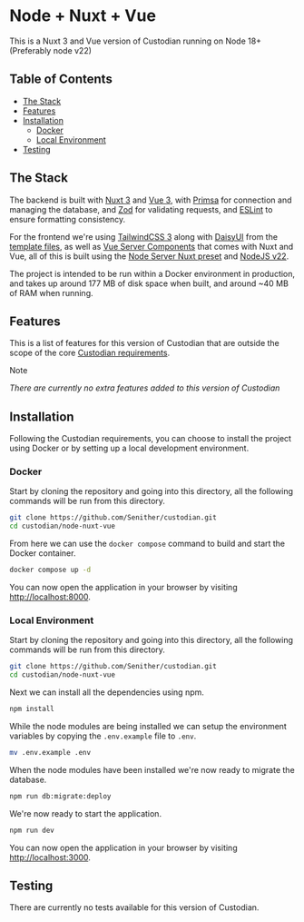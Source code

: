 # Node + Nuxt + Vue

This is a Nuxt 3 and Vue version of Custodian running on Node 18+ (Preferably node v22)

## Table of Contents

- [The Stack](#the-stack)
- [Features](#features)
- [Installation](#installation)
    - [Docker](#docker)
    - [Local Environment](#local-environment)
- [Testing](#testing)

## The Stack

The backend is built with [Nuxt 3](https://nuxt.com/) and [Vue 3](https://vuejs.org/), with [Primsa](https://www.prisma.io/) for connection and managing the database, and [Zod](https://zod.dev/) for validating requests, and [ESLint](https://eslint.org/) to ensure formatting consistency.

For the frontend we're using [TailwindCSS 3](https://tailwindcss.com/) along with [DaisyUI](https://daisyui.com/) from the [template files](/template/), as well as [Vue Server Components](https://vuejs.org/guide/scaling-up/ssr.html) that comes with Nuxt and Vue, all of this is built using the [Node Server Nuxt preset](https://nuxt.com/docs/getting-started/deployment#presets) and [NodeJS v22](https://nodejs.org/).

The project is intended to be run within a Docker environment in production, and takes up around 177 MB of disk space when built, and around ~40 MB of RAM when running.

## Features

This is a list of features for this version of Custodian that are outside the scope of the core [Custodian requirements](/README.md#requirements).

> [!NOTE]
> _There are currently no extra features added to this version of Custodian_

## Installation

Following the Custodian requirements, you can choose to install the project using Docker or by setting up a local development environment.

### Docker

Start by cloning the repository and going into this directory, all the following commands will be run from this directory.

```bash
git clone https://github.com/Senither/custodian.git
cd custodian/node-nuxt-vue
```

From here we can use the `docker compose` command to build and start the Docker container.

```bash
docker compose up -d
```

You can now open the application in your browser by visiting [http://localhost:8000](http://localhost:8000).

### Local Environment

Start by cloning the repository and going into this directory, all the following commands will be run from this directory.

```bash
git clone https://github.com/Senither/custodian.git
cd custodian/node-nuxt-vue
```

Next we can install all the dependencies using npm.

```bash
npm install
```

While the node modules are being installed we can setup the environment variables by copying the `.env.example` file to `.env`.

```bash
mv .env.example .env
```

When the node modules have been installed we're now ready to migrate the database.

```bash
npm run db:migrate:deploy
```

We're now ready to start the application.

```bash
npm run dev
```

You can now open the application in your browser by visiting [http://localhost:3000](http://localhost:3000).

## Testing

There are currently no tests available for this version of Custodian.
